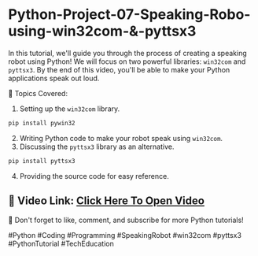 # Python-Project-07-Speaking-Robo-using-win32com-&-pyttsx3
In this tutorial, we'll guide you through the process of creating a speaking robot using Python! We will focus on two powerful libraries: `win32com` and `pyttsx3`. By the end of this video, you'll be able to make your Python applications speak out loud.

🔹 Topics Covered:
1. Setting up the `win32com` library.
```python
pip install pywin32
```
2. Writing Python code to make your robot speak using `win32com`.
3. Discussing the `pyttsx3` library as an alternative.
```python
pip install pyttsx3
```
4. Providing the source code for easy reference.

## 🔗 **Video Link:** [Click Here To Open Video](https://youtu.be/g_syh3YyyaE)

📌 Don't forget to like, comment, and subscribe for more Python tutorials!

#Python #Coding #Programming #SpeakingRobot #win32com #pyttsx3 #PythonTutorial #TechEducation
